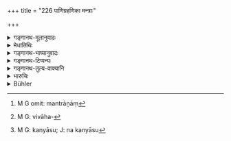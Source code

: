 +++
title = "226 पाणिग्रहणिका मन्त्राः"

+++

<details><summary>गङ्गानथ-मूलानुवादः</summary>

The marriage-ritual texts are applicable to virgins only, and nowhere among men, to non-virgins; and this because these latter are excluded from religious acts.—(220)
</details>

<details><summary>मेधातिथिः</summary>

**पाणिग्रहणं** विवाहो दारकर्म । मन्त्राणां[^७६] तत्र विद्यमानत्वात्, स च "अग्निम् अयक्षत" (आश्ग् १.७.१३) इत्य् एताभ्यां संबन्धेनासां विवाहे कर्तृत्वं दर्शयति । परमार्थतस् तु विवाहविधौ "कन्याम् उपगच्छेत्" इति विहितम्, तादृशम् एवार्थं मन्त्रा अभिवदन्ति । न पुनर् मन्त्रेषु कन्याशब्दश्रवणात् कन्यानां विवाहः,[^७७] मन्त्राणाम् अविधायकत्वात् । एष एवार्थस् तद्विपरीतप्रतिषेधमुखेन दृढीक्रियते । **नाकन्यासु**[^७८]** क्वचिन् नॄणाम्** । न कस्यांचिद् वेदशाखायां मनुष्याणाम् अकन्याविषयो विवाहः श्रुतः । **लुप्तक्रियाः** यासां धर्मे ऽग्निहोत्रादाव् अपत्योत्पादनविधौ चाधिकारो नास्त्य् अतस् ता न विवाह्याः । अतः "कन्याम् अकन्या" (म्ध् ८.२२५) इति वदन् महता दण्डेन योजनीय इति पूर्वश्लोकाद् अनन्तरम् उच्यते । अप्राप्तमौथुना स्त्री **कन्यो**च्यते ॥ ८.२२६ ॥


[^७८]:
     M G: kanyāsu; J: na kanyāsu


[^७७]:
     M G: vivāha-


[^७६]:
     M G omit: mantrāṇāṃ
</details>

<details><summary>गङ्गानथ-भाष्यानुवादः</summary>

‘*Pāṇigrahaṇa*’ is *marriage*, *the taking of a wife*; in connection with the ritual of marriage, there are certain *mantra* - *texts*—such as ‘*kanyā agnimayakṣata*, etc.’ (‘the virgin offered a sacrifice to Agni’)—which indicate that it is *virgins* alone that can undergo the ceremonies of marriage. In fact, the very *injunction* of marriage itself says—‘one should marry a virgin,’ and it is this that is reiterated in the *mantra-texts*; and the mere fact of the term ‘virgin,’ being found in these *mantra-texts* could not be regarded as indicative of the restriction of marriage to *virgins* only; and this for the simple reason that mantra-texts, by their very nature have no injunctive force.

The same idea is further emphasised by means of a negative assertion—‘*and nowhere among men, to non-virgins*.’—That is, in no Vedic text is marriage with a *non-virgin* found to be mentioned.

‘*Excluded from religions acts*’— In as much as such girls would not be entitled to help in the performance of the *Agni-hotra* and other rites, or in the proper begetting of children, they are not fit for being married.

For this reason, when a man calls a *virgin* a ‘*non-virgin*,’ he should be punished with a heavy fine. This is what is meant by the adding of the present verse after what has been said in the preceding one.—(226)
</details>

<details><summary>गङ्गानथ-टिप्पन्यः</summary>

This verse is quoted in *Vīramitrodaya* (Saṃskāra, p. 741), to the effect that the *mantric* marriage rites are meant only for those girls who are entitled to the name ‘*Kanyā*’ (virgin), *i*. *e*., those whose generative organs have not been ‘penetrated’;—and in
*Vyavahāra-Bālambhaṭṭī* (p. 1019).
</details>

<details><summary>गङ्गानथ-तुल्य-वाक्यानि</summary>

**(verses 8.226-227)  
**

*Vaśiṣṭha* (Vīramitrodaya-Saṃskāra, p. 741).—‘On the completion of the
ceremony of Joining Hands, the maiden is married only *in mantras*; even after that, until she has had intercourse, she may be married again.’

*Smṛti* (Do., p. 585).—‘The maiden becomes separated from her *gotra* on
marriage, on the completion of the *Seventh Step*.’
</details>

<details><summary>भारुचिः</summary>

तथा वैवाहिको मन्त्रः "अर्यमणं देवं कन्याग्निमयक्षत । स नो अर्यमा देवः प्रेतो मुञ्चतु मा पतेः स्वाहा" इत्यादिना **कन्यास्व्** इत्य् अत्र [मन्त्रार्थः, तास्व् एव प्रतिष्ठि]ता विवाहादिभिर् इत्य् अर्थः । एवं च सति पूर्वं पाणिग्रहणात् प्रतिगृहीतापि स्पृष्टमैथुना परित्यक्तव्येति ॥ ८.२२५ ॥

_यश् च ।_
</details>

<details><summary>Bühler</summary>

226	The nuptial texts are applied solely to virgins, (and) nowhere among men to females who have lost their virginity, for such (females) are excluded from religious ceremonies.
</details>
